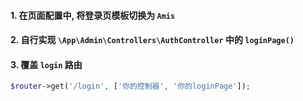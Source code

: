 #### 1. 在页面配置中, 将登录页模板切换为 `Amis`

#### 2. 自行实现 `\App\Admin\Controllers\AuthController` 中的 `loginPage()`

#### 3. 覆盖 `login` 路由

```php
$router->get('/login', ['你的控制器', '你的loginPage']);
```
